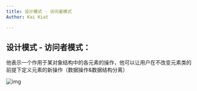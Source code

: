 ```yaml
---
title: 设计模式 - 访问者模式
Author: Kai Kiat

---
```


## 设计模式 - 访问者模式：

他表示一个作用于某对象结构中的各元素的操作，他可以让用户在不改变元素类的前提下定义元素的新操作（数据操作&数据结构分离）

![img](https://i.imgur.com/9VbzfE2.png)
